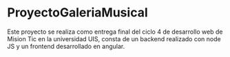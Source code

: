 # ProyectoGaleriaMusical
Este proyecto se realiza como entrega final del ciclo 4 de desarrollo web de Mision Tic en la universidad UIS, consta de un backend realizado con node JS y un frontend desarrollado en angular.
